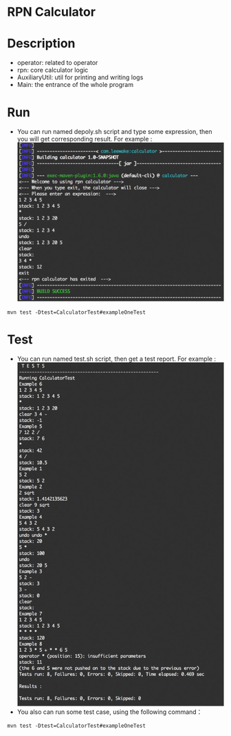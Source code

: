 # RPN Calculator

# Description

- operator: related to operator
- rpn: core calculator logic 
- AuxiliaryUtil: util for printing and writing logs
- Main: the entrance of the whole program 

# Run

- You can run named depoly.sh script and type some expression,
then you will get corresponding result.
For example :
![](src/main/resources/image/run.png)
```
mvn test -Dtest=CalculatorTest#exampleOneTest  
```

# Test

- You can run named test.sh script, then get a test report. For example :
![](src/main/resources/image/test_report.png)
- You also can run some test case, using the following command：
```
mvn test -Dtest=CalculatorTest#exampleOneTest  
```